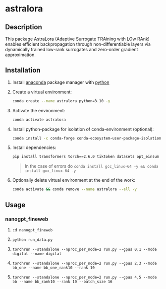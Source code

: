 # astralora


## Description

This package AstraLora (Adaptive Surrogate TRAining with LOw RAnk) enables efficient backpropagation through non-differentiable layers via dynamically trained low-rank surrogates and zero-order gradient approximation.


## Installation

1. Install [anaconda](https://www.anaconda.com) package manager with [python](https://www.python.org)

2. Create a virtual environment:
    ```bash
    conda create --name astralora python=3.10 -y
    ```

3. Activate the environment:
    ```bash
    conda activate astralora 
    ```

4. Install python-package for isolation of conda-environment (optional):
    ```bash
    conda install -c conda-forge conda-ecosystem-user-package-isolation -y
    ```

5. Install dependencies:
    ```bash
    pip install transformers torch==2.6.0 tiktoken datasets opt_einsum tqdm numpy==1.26 rotary_embedding_torch peft huggingface-hub
    ```
    > In the case of errors do `conda install gcc_linux-64 -y && conda install gxx_linux-64 -y`

6. Optionally delete virtual environment at the end of the work:
    ```bash
    conda activate && conda remove --name astralora --all -y
    ```


## Usage

### nanogpt_fineweb

1. `cd nanogpt_fineweb`

2. `python run_data.py`

3. `torchrun --standalone --nproc_per_node=2 run.py --gpus 0,1 --mode digital --name digital`

4. `torchrun --standalone --nproc_per_node=2 run.py --gpus 2,3 --mode bb_one --name bb_one_rank10 --rank 10`

5. `torchrun --standalone --nproc_per_node=2 run.py --gpus 4,5 --mode bb --name bb_rank10 --rank 10 --batch_size 16`